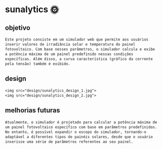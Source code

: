 # sunalytics :sun_with_face:

## objetivo
    Este projeto consiste em um simulador web que permite aos usuários inserir valores de irradiância solar e temperatura do painel fotovoltaico. Com base nesses parâmetros, o simulador calcula e exibe a potência máxima de um painel predefinido nessas condições específicas. Além disso, a curva característica (gráfico da corrente pela tensão) também é exibido.

## design
    <img src="design/sunalytics_design_1.jpg">
    <img src="design/sunalytics_design_2.jpg">
    
## melhorias futuras
    Atualmente, o simulador é projetado para calcular a potência máxima de um painel fotovoltaico específico com base em parâmetros predefinidos. No entanto, é possível expandir o escopo do simulador, tornando-o adaptável a diferentes tipos de painéis solares, desde que o usuário inserisse uma série de parâmetros referentes ao seu painel.
